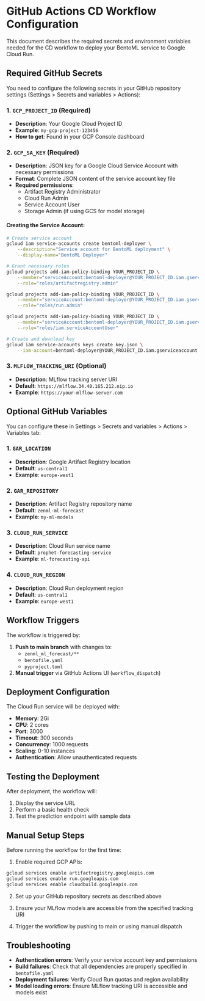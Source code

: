 # GitHub Actions CD Workflow Configuration

This document describes the required secrets and environment variables needed for the CD workflow to deploy your BentoML service to Google Cloud Run.

## Required GitHub Secrets

You need to configure the following secrets in your GitHub repository settings (Settings > Secrets and variables > Actions):

### 1. `GCP_PROJECT_ID` (Required)
- **Description**: Your Google Cloud Project ID
- **Example**: `my-gcp-project-123456`
- **How to get**: Found in your GCP Console dashboard

### 2. `GCP_SA_KEY` (Required)
- **Description**: JSON key for a Google Cloud Service Account with necessary permissions
- **Format**: Complete JSON content of the service account key file
- **Required permissions**:
  - Artifact Registry Administrator
  - Cloud Run Admin
  - Service Account User
  - Storage Admin (if using GCS for model storage)

#### Creating the Service Account:
```bash
# Create service account
gcloud iam service-accounts create bentoml-deployer \
    --description="Service account for BentoML deployment" \
    --display-name="BentoML Deployer"

# Grant necessary roles
gcloud projects add-iam-policy-binding YOUR_PROJECT_ID \
    --member="serviceAccount:bentoml-deployer@YOUR_PROJECT_ID.iam.gserviceaccount.com" \
    --role="roles/artifactregistry.admin"

gcloud projects add-iam-policy-binding YOUR_PROJECT_ID \
    --member="serviceAccount:bentoml-deployer@YOUR_PROJECT_ID.iam.gserviceaccount.com" \
    --role="roles/run.admin"

gcloud projects add-iam-policy-binding YOUR_PROJECT_ID \
    --member="serviceAccount:bentoml-deployer@YOUR_PROJECT_ID.iam.gserviceaccount.com" \
    --role="roles/iam.serviceAccountUser"

# Create and download key
gcloud iam service-accounts keys create key.json \
    --iam-account=bentoml-deployer@YOUR_PROJECT_ID.iam.gserviceaccount.com
```

### 3. `MLFLOW_TRACKING_URI` (Optional)
- **Description**: MLflow tracking server URI
- **Default**: `https://mlflow.34.40.165.212.nip.io`
- **Example**: `https://your-mlflow-server.com`

## Optional GitHub Variables

You can configure these in Settings > Secrets and variables > Actions > Variables tab:

### 1. `GAR_LOCATION`
- **Description**: Google Artifact Registry location
- **Default**: `us-central1`
- **Example**: `europe-west1`

### 2. `GAR_REPOSITORY`
- **Description**: Artifact Registry repository name
- **Default**: `zenml-ml-forecast`
- **Example**: `my-ml-models`

### 3. `CLOUD_RUN_SERVICE`
- **Description**: Cloud Run service name
- **Default**: `prophet-forecasting-service`
- **Example**: `ml-forecasting-api`

### 4. `CLOUD_RUN_REGION`
- **Description**: Cloud Run deployment region
- **Default**: `us-central1`
- **Example**: `europe-west1`

## Workflow Triggers

The workflow is triggered by:
1. **Push to main branch** with changes to:
   - `zenml_ml_forecast/**`
   - `bentofile.yaml`
   - `pyproject.toml`
2. **Manual trigger** via GitHub Actions UI (`workflow_dispatch`)

## Deployment Configuration

The Cloud Run service will be deployed with:
- **Memory**: 2Gi
- **CPU**: 2 cores
- **Port**: 3000
- **Timeout**: 300 seconds
- **Concurrency**: 1000 requests
- **Scaling**: 0-10 instances
- **Authentication**: Allow unauthenticated requests

## Testing the Deployment

After deployment, the workflow will:
1. Display the service URL
2. Perform a basic health check
3. Test the prediction endpoint with sample data

## Manual Setup Steps

Before running the workflow for the first time:

1. Enable required GCP APIs:
```bash
gcloud services enable artifactregistry.googleapis.com
gcloud services enable run.googleapis.com
gcloud services enable cloudbuild.googleapis.com
```

2. Set up your GitHub repository secrets as described above

3. Ensure your MLflow models are accessible from the specified tracking URI

4. Trigger the workflow by pushing to main or using manual dispatch

## Troubleshooting

- **Authentication errors**: Verify your service account key and permissions
- **Build failures**: Check that all dependencies are properly specified in `bentofile.yaml`
- **Deployment failures**: Verify Cloud Run quotas and region availability
- **Model loading errors**: Ensure MLflow tracking URI is accessible and models exist
